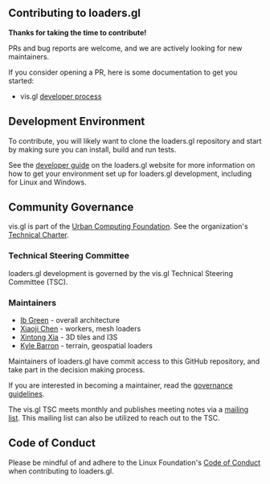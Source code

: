 ## Contributing to loaders.gl

**Thanks for taking the time to contribute!**

PRs and bug reports are welcome, and we are actively looking for new maintainers.

If you consider opening a PR, here is some documentation to get you started:

- vis.gl [developer process](https://www.github.com/visgl/tsc/tree/master/developer-process)

## Development Environment

To contribute, you will likely want to clone the loaders.gl repository and start by making sure you can install, build and run tests.

See the [developer guide](https://loaders.gl/docs/dev-env) on the loaders.gl website for more information on how to get your environment set up for loaders.gl development, including for Linux and Windows.

## Community Governance

vis.gl is part of the [Urban Computing Foundation](https://uc.foundation/). See the organization's [Technical Charter](https://github.com/visgl/tsc/blob/master/Technical%20Charter.md).

### Technical Steering Committee

loaders.gl development is governed by the vis.gl Technical Steering Committee (TSC).

### Maintainers

- [Ib Green](https://github.com/ibgreen) - overall architecture
- [Xiaoji Chen](https://github.com/pessimistress) - workers, mesh loaders
- [Xintong Xia](https://github.com/xintongxia) - 3D tiles and I3S
- [Kyle Barron](https://github.com/kylebarron) - terrain, geospatial loaders

Maintainers of loaders.gl have commit access to this GitHub repository, and take part in the decision making process.

If you are interested in becoming a maintainer, read the [governance guidelines](https://github.com/visgl/tsc/tree/master/developer-process/governance.md).

The vis.gl TSC meets monthly and publishes meeting notes via a [mailing list](https://lists.uc.foundation/g/visgl).
This mailing list can also be utilized to reach out to the TSC.

## Code of Conduct

Please be mindful of and adhere to the Linux Foundation's [Code of Conduct](https://lfprojects.org/policies/code-of-conduct/) when contributing to loaders.gl.
